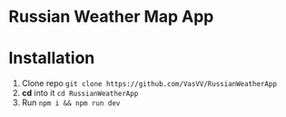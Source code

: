 # Russian Weather Map App

# Installation

1. Clone repo `git clone https://github.com/VasVV/RussianWeatherApp`
2. **cd** into it `cd RussianWeatherApp`
3. Run `npm i && npm run dev`
